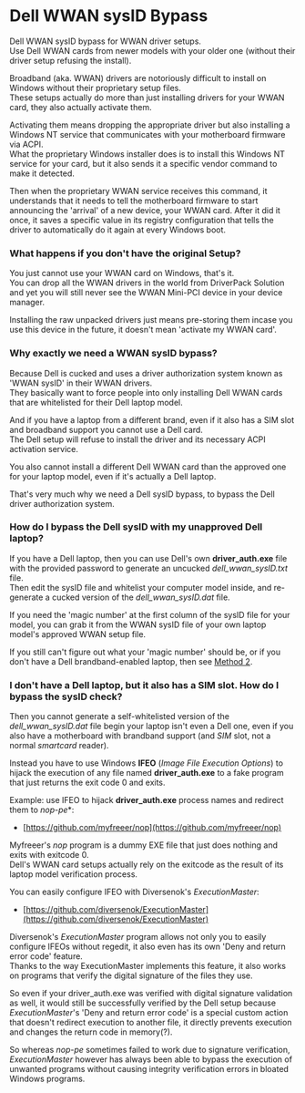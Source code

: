 # Dell WWAN sysID Bypass
Dell WWAN sysID bypass for WWAN driver setups.\
Use Dell WWAN cards from newer models with your older one (without their driver setup refusing the install).

Broadband (aka. WWAN) drivers are notoriously difficult to install on Windows without their proprietary setup files.\
These setups actually do more than just installing drivers for your WWAN card, they also actually activate them.

Activating them means dropping the appropriate driver but also installing a Windows NT service that communicates with your motherboard firmware via ACPI.\
What the proprietary Windows installer does is to install this Windows NT service for your card, but it also sends it a specific vendor command to make it detected.

Then when the proprietary WWAN service receives this command, it understands that it needs to tell the motherboard firmware to start announcing the 'arrival' of a new device, your WWAN card.
After it did it once, it saves a specific value in its registry configuration that tells the driver to automatically do it again at every Windows boot.

### What happens if you don't have the original Setup?
You just cannot use your WWAN card on Windows, that's it.\
You can drop all the WWAN drivers in the world from DriverPack Solution and yet you will still never see the WWAN Mini-PCI device in your device manager.

Installing the raw unpacked drivers just means pre-storing them incase you use this device in the future, it doesn't mean 'activate my WWAN card'.

### Why exactly we need a WWAN sysID bypass?
Because Dell is cucked and uses a driver authorization system known as 'WWAN sysID' in their WWAN drivers.\
They basically want to force people into only installing Dell WWAN cards that are whitelisted for their Dell laptop model.

And if you have a laptop from a different brand, even if it also has a SIM slot and broadband support you cannot use a Dell card.\
The Dell setup will refuse to install the driver and its necessary ACPI activation service.

You also cannot install a different Dell WWAN card than the approved one for your laptop model, even if it's actually a Dell laptop.

That's very much why we need a Dell sysID bypass, to bypass the Dell driver authorization system.

### How do I bypass the Dell sysID with my unapproved Dell laptop?
If you have a Dell laptop, then you can use Dell's own **driver_auth.exe** file with the provided password to generate an uncucked *dell_wwan_sysID.txt* file.\
Then edit the sysID file and whitelist your computer model inside, and re-generate a cucked version of the *dell_wwan_sysID.dat* file.

If you need the 'magic number' at the first column of the sysID file for your model, you can grab it from the WWAN sysID file of your own laptop model's approved WWAN setup file.

If you still can't figure out what your 'magic number' should be, or if you don't have a Dell brandband-enabled laptop, then see [Method 2](#i-dont-have-a-dell-laptop-but-it-also-has-a-sim-slot-how-do-i-bypass-the-sysid-check).

### I don't have a Dell laptop, but it also has a SIM slot. How do I bypass the sysID check?
Then you cannot generate a self-whitelisted version of the *dell_wwan_sysID.dat* file begin your laptop isn't even a Dell one, even if you also have a motherboard with brandband support (and *SIM* slot, not a normal *smartcard* reader).

Instead you have to use Windows **IFEO** (*Image File Execution Options*) to hijack the execution of any file named **driver_auth.exe** to a fake program that just returns the exit code 0 and exits.

Example: use IFEO to hijack **driver_auth.exe** process names and redirect them to *nop-pe**:
- [https://github.com/myfreeer/nop](https://github.com/myfreeer/nop)

Myfreeer's *nop* program is a dummy EXE file that just does nothing and exits with exitcode 0.\
Dell's WWAN card setups actually rely on the exitcode as the result of its laptop model verification process.

You can easily configure IFEO with Diversenok's *ExecutionMaster*:
- [https://github.com/diversenok/ExecutionMaster](https://github.com/diversenok/ExecutionMaster)

Diversenok's *ExecutionMaster* program allows not only you to easily configure IFEOs without regedit, it also even has its own 'Deny and return error code' feature.\
Thanks to the way ExecutionMaster implements this feature, it also works on programs that verify the digital signature of the files they use.

So even if your driver_auth.exe was verified with digital signature validation as well, it would still be successfully verified by the Dell setup because *ExecutionMaster*'s 'Deny and return error code' is a special custom action that doesn't redirect execution to another file, it directly prevents execution and changes the return code in memory(?).

So whereas *nop-pe* sometimes failed to work due to signature verification, *ExecutionMaster* however has always been able to bypass the execution of unwanted programs without causing integrity verification errors in bloated Windows programs.
